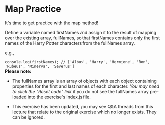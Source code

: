 # Map Practice

It's time to get practice with the map method!

Define a variable named firstNames and assign it to the result of mapping over the existing array, fullNames, so that firstNames contains only the first names of the Harry Potter characters from the fullNames array.

e.g.,

`console.log(firstNames); // ['Albus', 'Harry', 'Hermione', 'Ron', 'Rubeus', 'Minerva', 'Severus']`\
**Please note:**

-   The fullNames array is an array of objects with each object containing properties for the first and last names of each character. *You may need to click the "Reset code" link* if you do not see the fullNames array pre-loaded into the exercise's index.js file.

-   This exercise has been updated, you may see Q&A threads from this lecture that relate to the original exercise which no longer exists. They can be ignored.